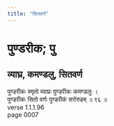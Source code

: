```yaml
---
title: "सितवर्ण"
---
```


# पुण्डरीक; पु
## व्याघ्र, कमण्डलु, सितवर्ण
पुण्डरीकः स्मृतो व्याघ्रः पुण्डरीकः कमण्डलुः ।<br />पुण्डरीकः सितो वर्णः पुण्डरीकं सरोरुहम् ॥ ९६ ॥<br />verse 1.1.1.96<br />page 0007

